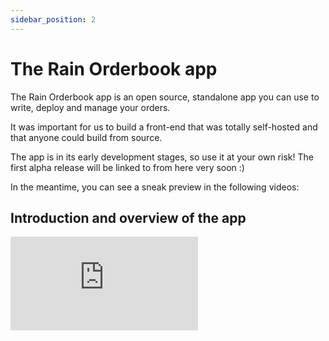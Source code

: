 ```yaml
---
sidebar_position: 2
---
```

# The Rain Orderbook app

The Rain Orderbook app is an open source, standalone app you can use to write, deploy and manage your orders.

It was important for us to build a front-end that was totally self-hosted and that anyone could build from source.

The app is in its early development stages, so use it at your own risk! The first alpha release will be linked to from here very soon :)

In the meantime, you can see a sneak preview in the following videos:

## Introduction and overview of the app

 <div style={{ position: 'relative', paddingBottom: '62.5%', height: 0 }}>
    <iframe
      src="https://www.loom.com/embed/f213be136c814a9f8b003db0892444e8?sid=2753bf8b-2bcd-4344-bfc9-1b9304aa54f6"
      frameBorder="0"
      allowFullScreen
      style={{ position: 'absolute', top: 0, left: 0, width: '100%', height: '100%' }}
    />
  </div>

## Depositing into vaults

<div style={{ position: 'relative', paddingBottom: '62.5%', height: 0 }}>
    <iframe
      src="https://www.loom.com/embed/5fb5f11c85c44edba187be3f1298ad7a?sid=a403c54f-951f-4d3d-bd92-12483a5dab15"
      frameBorder="0"
      allowFullScreen
      style={{ position: 'absolute', top: 0, left: 0, width: '100%', height: '100%' }}
    />
  </div>

## Writing and deploying an order

  <div style={{ position: 'relative', paddingBottom: '62.5%', height: 0 }}>
    <iframe
      src="https://www.loom.com/embed/361c8f7431c04bce8770ab839b572afa?sid=f8e120e2-5763-4f20-871e-8d4c878b480c"
      frameBorder="0"
      allowFullScreen
      style={{ position: 'absolute', top: 0, left: 0, width: '100%', height: '100%' }}
    />
  </div>

